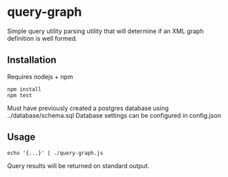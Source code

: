 # query-graph

Simple query utility parsing utility that will determine if an XML graph
definition is well formed.

## Installation

Requires nodejs + npm

    npm install
    npm test

Must have previously created a postgres database using ../database/schema.sql
Database settings can be configured in config.json

## Usage

    echo '{...}' | ./query-graph.js

Query results will be returned on standard output.
